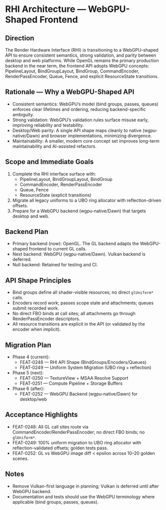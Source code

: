 # RHI Architecture — WebGPU-Shaped Frontend

## Direction
The Render Hardware Interface (RHI) is transitioning to a WebGPU-shaped API to ensure consistent semantics, strong validation, and parity between desktop and web platforms. While OpenGL remains the primary production backend in the near term, the frontend API adopts WebGPU concepts: PipelineLayout, BindGroupLayout, BindGroup, CommandEncoder, RenderPassEncoder, Queue, Fence, and explicit ResourceState transitions.

## Rationale — Why a WebGPU-Shaped API
- Consistent semantics: WebGPU’s model (bind groups, passes, queues) enforces clear lifetimes and ordering, reducing backend-specific ambiguity.
- Strong validation: WebGPU’s validation rules surface misuse early, improving reliability and testability.
- Desktop/Web parity: A single API shape maps cleanly to native (wgpu-native/Dawn) and browser implementations, minimizing divergence.
- Maintainability: A smaller, modern core concept set improves long-term maintainability and AI-assisted refactors.

## Scope and Immediate Goals
1) Complete the RHI interface surface with:
   - PipelineLayout, BindGroupLayout, BindGroup
   - CommandEncoder, RenderPassEncoder
   - Queue, Fence
   - ResourceState (explicit transitions)
2) Migrate all legacy uniforms to a UBO ring allocator with reflection-driven offsets.
3) Prepare for a WebGPU backend (wgpu-native/Dawn) that targets desktop and web.

## Backend Plan
- Primary backend (now): OpenGL. The GL backend adapts the WebGPU-shaped frontend to current GL calls.
- Next backend: WebGPU (wgpu-native/Dawn). Vulkan backend is deferred.
- Null backend: Retained for testing and CI.

## API Shape Principles
- Bind groups define all shader-visible resources; no direct `glUniform*` calls.
- Encoders record work; passes scope state and attachments; queues submit recorded work.
- No direct FBO binds at call sites; all attachments go through RenderPassEncoder descriptors.
- All resource transitions are explicit in the API (or validated by the encoder when implicit).

## Migration Plan
- Phase 4 (current):
  - FEAT-0248 — RHI API Shape (BindGroups/Encoders/Queues)
  - FEAT-0249 — Uniform System Migration (UBO ring + reflection)
- Phase 5 (next):
  - FEAT-0250 — TextureView + MSAA Resolve Support
  - FEAT-0251 — Compute Pipeline + Storage Buffers
- Phase 6 (after):
  - FEAT-0252 — WebGPU Backend (wgpu-native/Dawn) for desktop/web

## Acceptance Highlights
- FEAT-0248: All GL call sites route via CommandEncoder/RenderPassEncoder; no direct FBO binds; no `glUniform*`.
- FEAT-0249: 100% uniform migration to UBO ring allocator with reflection-validated offsets; golden tests pass.
- FEAT-0252: GL vs WebGPU image diff < epsilon across 10–20 golden scenes.

## Notes
- Remove Vulkan-first language in planning; Vulkan is deferred until after WebGPU backend.
- Documentation and tests should use the WebGPU terminology where applicable (bind groups, passes, queues).

